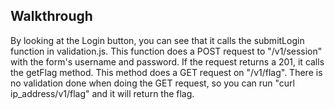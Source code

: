 ## Walkthrough
By looking at the Login button, you can see that it calls the submitLogin function in validation.js. This function does a POST request to "/v1/session" with the form's username and password. If the request returns a 201, it calls the getFlag method. This method does a GET request on "/v1/flag". There is no validation done when doing the GET request, so you can run "curl ip_address/v1/flag" and it will return the flag.
